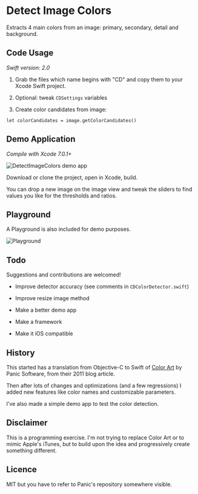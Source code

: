 # Detect Image Colors

Extracts 4 main colors from an image: primary, secondary, detail and background.

## Code Usage

*Swift version: 2.0*

1. Grab the files which name begins with "CD" and copy them to your Xcode Swift project.

2. Optional: tweak `CDSettings` variables

3. Create color candidates from image:

```   
let colorCandidates = image.getColorCandidates()
```  

## Demo Application

*Compile with Xcode 7.0.1+*

![DetectImageColors demo app](https://www.evernote.com/shard/s89/sh/691456c3-1d2b-4b3c-8faf-2105af6bb380/e43f803817a7a7a2/res/2d53de18-7bc0-444a-adea-40bc2213e48d/skitch.png)

Download or clone the project, open in Xcode, build.

You can drop a new image on the image view and tweak the sliders to find values you like for the thresholds and ratios.

## Playground

A Playground is also included for demo purposes.

![Playground](https://www.evernote.com/shard/s89/sh/f223b9ae-e80e-42e1-a5ea-84440b04d3d1/9c0807d8f4b67d31/res/c0740876-dc0d-4000-b10f-b277e71f4d40/skitch.png)

## Todo

Suggestions and contributions are welcomed! 

- Improve detector accuracy (see comments in `CDColorDetector.swift`)

- Improve resize image method

- Make a better demo app

- Make a framework

- Make it iOS compatible

## History

This started has a translation from Objective-C to Swift of [Color Art](https://github.com/panicinc/ColorArt) by Panic Software, from their 2011 blog article.

Then after lots of changes and optimizations (and a few regressions) I added new features like color names and customizable parameters.

I've also made a simple demo app to test the color detection.

## Disclaimer

This is a programming exercise. I'm not trying to replace Color Art or to mimic Apple's iTunes, but to build upon the idea and progressively create something different.

## Licence

MIT but you have to refer to Panic's repository somewhere visible.